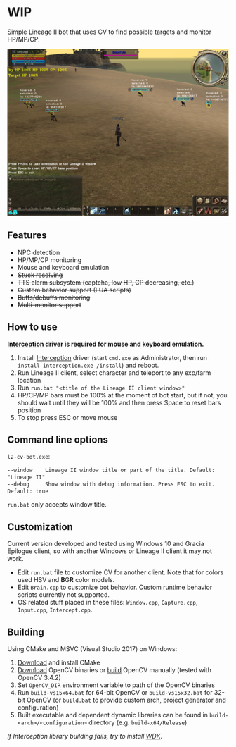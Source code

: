 # WIP

Simple Lineage II bot that uses CV to find possible targets and monitor HP/MP/CP.

![Preview](preview.png)

## Features

* NPC detection
* HP/MP/CP monitoring
* Mouse and keyboard emulation
* ~~Stuck resolving~~
* ~~TTS alarm subsystem (captcha, low HP, CP decreasing, etc.)~~
* ~~Custom behavior support (LUA scripts)~~
* ~~Buffs/debuffs monitoring~~
* ~~Multi-monitor support~~

## How to use

**[Interception](https://github.com/oblitum/Interception) driver is required for mouse and keyboard emulation.**

1. Install [Interception](https://github.com/oblitum/Interception/releases) driver (start `cmd.exe` as Administrator, then run `install-interception.exe /install`) and reboot.
2. Run Lineage II client, select character and teleport to any exp/farm location
3. Run `run.bat "<title of the Lineage II client window>"`
4. HP/CP/MP bars must be 100% at the moment of bot start, but if not, you should wait until they will be 100% and then press Space to reset bars position
5. To stop press ESC or move mouse

## Command line options

`l2-cv-bot.exe`:

```
--window    Lineage II window title or part of the title. Default: "Lineage II"
--debug     Show window with debug information. Press ESC to exit. Default: true
```

`run.bat` only accepts window title.

## Customization

Current version developed and tested using Windows 10 and Gracia Epilogue client, so with another Windows or Lineage II client it may not work.

* Edit `run.bat` file to customize CV for another client. Note that for colors used HSV and **B**G**R** color models.
* Edit `Brain.cpp` to customize bot behavior. Custom runtime behavior scripts currently not supported.
* OS related stuff placed in these files: `Window.cpp`, `Capture.cpp`, `Input.cpp`, `Intercept.cpp`.

## Building

Using CMake and MSVC (Visual Studio 2017) on Windows:

1. [Download](https://cmake.org/download/) and install CMake
2. [Download](https://opencv.org/releases.html) OpenCV binaries or [build](https://github.com/opencv/opencv) OpenCV manually (tested with OpenCV 3.4.2)
3. Set `OpenCV_DIR` environment variable to path of the OpenCV binaries
4. Run `build-vs15x64.bat` for 64-bit OpenCV or `build-vs15x32.bat` for 32-bit OpenCV (or `build.bat` to provide custom arch, project generator and configuration)
5. Built executable and dependent dynamic libraries can be found in `build-<arch>/<configuration>` directory (e.g. `build-x64/Release`)

*If Interception library building fails, try to install [WDK](https://www.microsoft.com/en-us/download/details.aspx?id=11800).*
